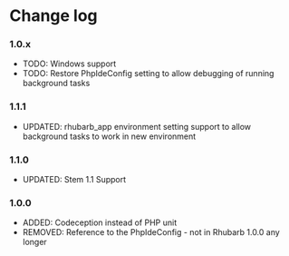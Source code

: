 # Change log

### 1.0.x

* TODO:     Windows support
* TODO:     Restore PhpIdeConfig setting to allow debugging of running background tasks

### 1.1.1
* UPDATED:  rhubarb_app environment setting support to allow background tasks to work in new environment

### 1.1.0
* UPDATED:	Stem 1.1 Support

### 1.0.0

* ADDED:    Codeception instead of PHP unit
* REMOVED:  Reference to the PhpIdeConfig - not in Rhubarb 1.0.0 any longer

